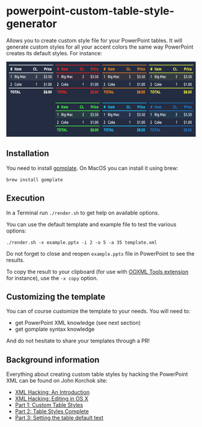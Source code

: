 # powerpoint-custom-table-style-generator

Allows you to create custom style file for your PowerPoint tables. It will generate custom styles for all your accent colors the same way PowerPoint creates its default styles. For instance:

<img src="./example.png" height="200">

## Installation

You need to install [gomplate](https://docs.gomplate.ca/installing/). On MacOS you can install it using brew:
````
brew install gomplate
````

## Execution

In a Terminal run `./render.sh` to get help on available options.

You can use the default template and example file to test the various options:
````
./render.sh -x example.pptx -i 2 -o 5 -a 35 template.xml
````

Do not forget to close and reopen `example.pptx` file in PowerPoint to see the results.

To copy the result to your clipboard (for use with [OOXML Tools extension](https://chrome.google.com/webstore/detail/ooxml-tools/bjmmjfdegplhkefakjkccocjanekbapn?hl=en) for instance), use the `-x copy` option.

## Customizing the template

You can of course customize the template to your needs. You will need to:
- get PowerPoint XML knowledge (see next section)
- get gomplate syntax knowledge

And do not hesitate to share your templates through a PR!

## Background information

Everything about creating custom table styles by hacking the PowerPoint XML can be found on John Korchok site:

- [XML Hacking: An Introduction](http://www.brandwares.com/bestpractices/2015/02/xml-hacking-an-introduction/)
- [XML Hacking: Editing in OS X](http://www.brandwares.com/bestpractices/2015/11/xml-hacking-editing-in-os-x/)
- [Part 1: Custom Table Styles](http://www.brandwares.com/bestpractices/2015/07/xml-hacking-custom-table-styles/)
- [Part 2: Table Styles Complete](http://www.brandwares.com/bestpractices/2015/08/xml-hacking-table-styles-complete/)
- [Part 3: Setting the table default text](http://www.brandwares.com/bestpractices/2015/03/xml-hacking-default-table-text/)
